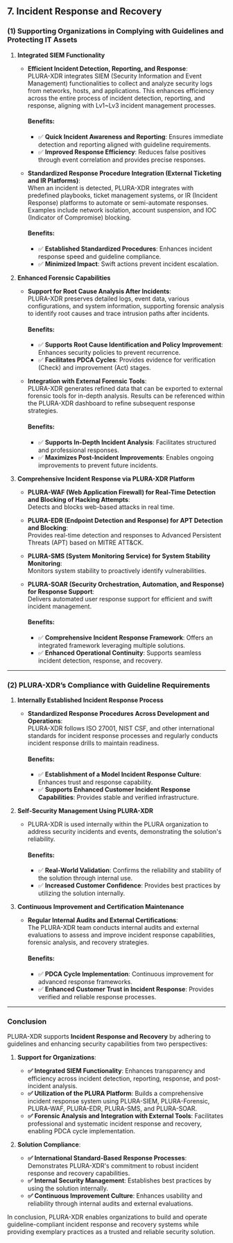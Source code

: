 ## **7. Incident Response and Recovery**

### (1) Supporting Organizations in Complying with Guidelines and Protecting IT Assets

1. **Integrated SIEM Functionality**  
   - **Efficient Incident Detection, Reporting, and Response**:  
     PLURA-XDR integrates SIEM (Security Information and Event Management) functionalities to collect and analyze security logs from networks, hosts, and applications. This enhances efficiency across the entire process of incident detection, reporting, and response, aligning with Lv1~Lv3 incident management processes.  
     
     #### Benefits:
     - ✅ **Quick Incident Awareness and Reporting**: Ensures immediate detection and reporting aligned with guideline requirements.  
     - ✅ **Improved Response Efficiency**: Reduces false positives through event correlation and provides precise responses.  

   - **Standardized Response Procedure Integration (External Ticketing and IR Platforms)**:  
     When an incident is detected, PLURA-XDR integrates with predefined playbooks, ticket management systems, or IR (Incident Response) platforms to automate or semi-automate responses. Examples include network isolation, account suspension, and IOC (Indicator of Compromise) blocking.  
     
     #### Benefits:
     - ✅ **Established Standardized Procedures**: Enhances incident response speed and guideline compliance.  
     - ✅ **Minimized Impact**: Swift actions prevent incident escalation.  

2. **Enhanced Forensic Capabilities**  
   - **Support for Root Cause Analysis After Incidents**:  
     PLURA-XDR preserves detailed logs, event data, various configurations, and system information, supporting forensic analysis to identify root causes and trace intrusion paths after incidents.  
     
     #### Benefits:
     - ✅ **Supports Root Cause Identification and Policy Improvement**: Enhances security policies to prevent recurrence.  
     - ✅ **Facilitates PDCA Cycles**: Provides evidence for verification (Check) and improvement (Act) stages.  

   - **Integration with External Forensic Tools**:  
     PLURA-XDR generates refined data that can be exported to external forensic tools for in-depth analysis. Results can be referenced within the PLURA-XDR dashboard to refine subsequent response strategies.  
     
     #### Benefits:
     - ✅ **Supports In-Depth Incident Analysis**: Facilitates structured and professional responses.  
     - ✅ **Maximizes Post-Incident Improvements**: Enables ongoing improvements to prevent future incidents.  

3. **Comprehensive Incident Response via PLURA-XDR Platform**  
   - **PLURA-WAF (Web Application Firewall) for Real-Time Detection and Blocking of Hacking Attempts**:  
     Detects and blocks web-based attacks in real time.  

   - **PLURA-EDR (Endpoint Detection and Response) for APT Detection and Blocking**:  
     Provides real-time detection and responses to Advanced Persistent Threats (APT) based on MITRE ATT&CK.  

   - **PLURA-SMS (System Monitoring Service) for System Stability Monitoring**:  
     Monitors system stability to proactively identify vulnerabilities.  

   - **PLURA-SOAR (Security Orchestration, Automation, and Response) for Response Support**:  
     Delivers automated user response support for efficient and swift incident management.  

     #### Benefits:
     - ✅ **Comprehensive Incident Response Framework**: Offers an integrated framework leveraging multiple solutions.  
     - ✅ **Enhanced Operational Continuity**: Supports seamless incident detection, response, and recovery.  

---

### (2) PLURA-XDR’s Compliance with Guideline Requirements

1. **Internally Established Incident Response Process**  
   - **Standardized Response Procedures Across Development and Operations**:  
     PLURA-XDR follows ISO 27001, NIST CSF, and other international standards for incident response processes and regularly conducts incident response drills to maintain readiness.  
     
     #### Benefits:
     - ✅ **Establishment of a Model Incident Response Culture**: Enhances trust and response capability.  
     - ✅ **Supports Enhanced Customer Incident Response Capabilities**: Provides stable and verified infrastructure.  

2. **Self-Security Management Using PLURA-XDR**  
   - PLURA-XDR is used internally within the PLURA organization to address security incidents and events, demonstrating the solution's reliability.  
     
     #### Benefits:
     - ✅ **Real-World Validation**: Confirms the reliability and stability of the solution through internal use.  
     - ✅ **Increased Customer Confidence**: Provides best practices by utilizing the solution internally.  

3. **Continuous Improvement and Certification Maintenance**  
   - **Regular Internal Audits and External Certifications**:  
     The PLURA-XDR team conducts internal audits and external evaluations to assess and improve incident response capabilities, forensic analysis, and recovery strategies.  
     
     #### Benefits:
     - ✅ **PDCA Cycle Implementation**: Continuous improvement for advanced response frameworks.  
     - ✅ **Enhanced Customer Trust in Incident Response**: Provides verified and reliable response processes.  

---

### Conclusion

PLURA-XDR supports **Incident Response and Recovery** by adhering to guidelines and enhancing security capabilities from two perspectives:

1. **Support for Organizations**:  
   - **✅ Integrated SIEM Functionality**: Enhances transparency and efficiency across incident detection, reporting, response, and post-incident analysis.  
   - **✅ Utilization of the PLURA Platform**: Builds a comprehensive incident response system using PLURA-SIEM, PLURA-Forensic, PLURA-WAF, PLURA-EDR, PLURA-SMS, and PLURA-SOAR.  
   - **✅ Forensic Analysis and Integration with External Tools**: Facilitates professional and systematic incident response and recovery, enabling PDCA cycle implementation.  

2. **Solution Compliance**:  
   - **✅ International Standard-Based Response Processes**: Demonstrates PLURA-XDR's commitment to robust incident response and recovery capabilities.  
   - **✅ Internal Security Management**: Establishes best practices by using the solution internally.  
   - **✅ Continuous Improvement Culture**: Enhances usability and reliability through internal audits and external evaluations.  

In conclusion, PLURA-XDR enables organizations to build and operate guideline-compliant incident response and recovery systems while providing exemplary practices as a trusted and reliable security solution.
